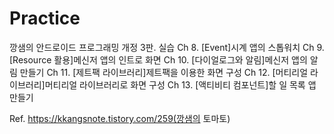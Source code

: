 # Practice

깡샘의 안드로이드 프로그래밍 개정 3판. 실습
Ch 8. [Event]시계 앱의 스톱워치
Ch 9. [Resource 활용]메신저 앱의 인트로 화면
Ch 10. [다이얼로그와 알림]메신저 앱의 알림 만들기
Ch 11. [제트팩 라이브러리]제트팩을 이용한 화면 구성
Ch 12. [머티리얼 라이브러리]머티리얼 라이브러리로 화면 구성
Ch 13. [액티비티 컴포넌트]할 일 목록 앱 만들기



Ref. https://kkangsnote.tistory.com/259(깡샘의 토마토)
